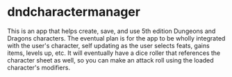 # dndcharactermanager

This is an app that helps create, save, and use 5th edition Dungeons and Dragons characters.  The eventual plan is for the app to 
be wholly integrated with the user's character, self updating as the user selects feats, gains items, levels up, etc.  It will eventually
have a dice roller that references the character sheet as well, so you can make an attack roll using the loaded character's modifiers.
